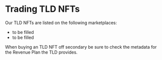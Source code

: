 # Trading TLD NFTs

Our TLD NFTs are listed on the following marketplaces:

* to be filled
* to be filled

When buying an TLD NFT off secondary be sure to check the metadata for the Revenue Plan the TLD provides.
